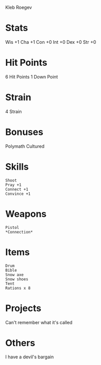 Kleb Roegev

# Stats

Wis +1
Cha +1
Con +0
Int +0
Dex +0
Str +0

# Hit Points

6 Hit Points
1 Down Point

# Strain

4 Strain

# Bonuses

Polymath
Cultured

# Skills
    Shoot
    Pray +1
    Connect +1
    Convince +1

# Weapons
    Pistol
    *Connection*

# Items
    Drum
    Bible
    Snow axe
    Snow shoes
    Tent
    Rations x 8

# Projects

Can't remember what it's called

# Others

I have a devil's bargain
